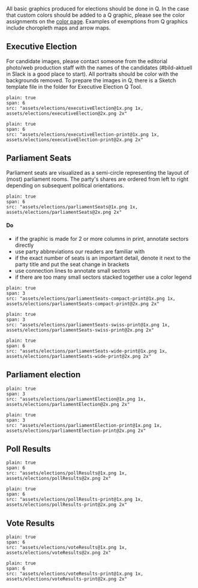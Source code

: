 

All basic graphics produced for elections should be done in Q. In the case that custom colors should be added to a Q graphic, please see the color assignments on the [color page](colors). Examples of exemptions from Q graphics include choropleth maps and arrow maps.

## Executive Election
For candidate images, please contact someone from the editorial photo/web production staff with the names of the candidates (#bild-aktuell in Slack is a good place to start). All portraits should be color with the backgrounds removed. To prepare the images in Q, there is a Sketch template file in the folder for Executive Election Q Tool.
```image
plain: true
span: 6
src: "assets/elections/executiveElection@1x.png 1x, assets/elections/executiveElection@2x.png 2x"
```

```image
plain: true
span: 6
src: "assets/elections/executiveElection-print@1x.png 1x, assets/elections/executiveElection-print@2x.png 2x"
```

## Parliament Seats

Parliament seats are visualized as a semi-circle representing the layout of (most) parliament rooms. The party's shares are ordered from left to right depending on subsequent political orientations.

```image
plain: true
span: 6
src: "assets/elections/parliamentSeats@1x.png 1x, assets/elections/parliamentSeats@2x.png 2x"
```

#### Do
- if the graphic is made for 2 or more columns in print, annotate sectors directly
- use party abbreviations our readers are familiar with
- if the exact number of seats is an important detail, denote it next to the party title and put the seat change in brackets
- use connection lines to annotate small sectors
- if there are too many small sectors stacked together use a color legend

```image
plain: true
span: 3
src: "assets/elections/parliamentSeats-compact-print@1x.png 1x, assets/elections/parliamentSeats-compact-print@2x.png 2x"
```
```image
plain: true
span: 3
src: "assets/elections/parliamentSeats-swiss-print@1x.png 1x, assets/elections/parliamentSeats-swiss-print@2x.png 2x"
```

```image
plain: true
span: 6
src: "assets/elections/parliamentSeats-wide-print@1x.png 1x, assets/elections/parliamentSeats-wide-print@2x.png 2x"
```

## Parliament election

```image
plain: true
span: 3
src: "assets/elections/parliamentElection@1x.png 1x, assets/elections/parliamentElection@2x.png 2x"
```

```image
plain: true
span: 3
src: "assets/elections/parliamentElection-print@1x.png 1x, assets/elections/parliamentElection-print@2x.png 2x"
```

## Poll Results

```image
plain: true
span: 6
src: "assets/elections/pollResults@1x.png 1x, assets/elections/pollResults@2x.png 2x"
```

```image
plain: true
span: 6
src: "assets/elections/pollResults-print@1x.png 1x, assets/elections/pollResults-print@2x.png 2x"
```

## Vote Results

```image
plain: true
span: 6
src: "assets/elections/voteResults@1x.png 1x, assets/elections/voteResults@2x.png 2x"
```

```image
plain: true
span: 6
src: "assets/elections/voteResults-print@1x.png 1x, assets/elections/voteResults-print@2x.png 2x"
```
